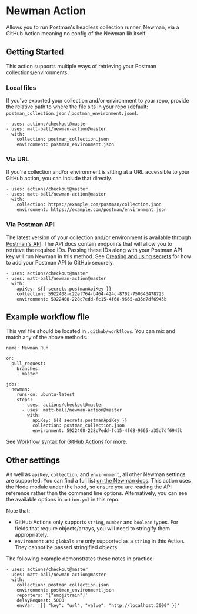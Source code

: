 # Newman Action

Allows you to run Postman's headless collection runner, Newman, via a GitHub Action meaning no config of the Newman lib itself.

## Getting Started

This action supports multiple ways of retrieving your Postman collections/environments.

### Local files
If you've exported your collection and/or environment to your repo, provide the relative path to where the file sits in your repo (default: `postman_collection.json` / `postman_environment.json`).

```
- uses: actions/checkout@master
- uses: matt-ball/newman-action@master
  with:
    collection: postman_collection.json
    environment: postman_environment.json
```          

### Via URL
If you're collection and/or environment is sitting at a URL accessible to your GitHub action, you can include that directly.

```
- uses: actions/checkout@master
- uses: matt-ball/newman-action@master
  with:
    collection: https://example.com/postman/collection.json
    environment: https://example.com/postman/environment.json
```

### Via Postman API
The latest version of your collection and/or environment is available through [Postman's API](https://docs.api.getpostman.com/?version=latest). The API docs contain endpoints that will allow you to retrieve the required IDs. Passing these IDs along with your Postman API key will run Newman in this method. See [Creating and using secrets](https://docs.github.com/en/free-pro-team@latest/actions/reference/encrypted-secrets#creating-encrypted-secrets-for-a-repository) for how to add your Postman API to GitHub securely.

```
- uses: actions/checkout@master
- uses: matt-ball/newman-action@master
  with:
    apiKey: ${{ secrets.postmanApiKey }}
    collection: 5922408-c22ef764-b464-424c-8702-750343478723
    environment: 5922408-228c7edd-fc15-4f68-9665-a35d7df6945b
```

## Example workflow file

This yml file should be located in `.github/workflows`. You can mix and match any of the above methods.

```
name: Newman Run

on:
  pull_request:
    branches:
    - master

jobs:
  newman:
    runs-on: ubuntu-latest
    steps:
      - uses: actions/checkout@master
      - uses: matt-ball/newman-action@master
        with:
          apiKey: ${{ secrets.postmanApiKey }}
          collection: postman_collection.json
          environment: 5922408-228c7edd-fc15-4f68-9665-a35d7df6945b
```

See [Workflow syntax for GitHub Actions](https://help.github.com/en/articles/workflow-syntax-for-github-actions) for more.

## Other settings

As well as `apiKey`, `collection`, and `environment`, all other Newman settings are supported. You can find a full list [on the Newman docs](https://github.com/postmanlabs/newman#api-reference). This action uses the Node module under the hood, so ensure you are reading the API reference rather than the command line options. Alternatively, you can see the available options in `action.yml` in this repo.

Note that:
- GitHub Actions only supports `string`, `number` and `boolean` types. For fields that require objects/arrays, you will need to stringify them appropriately.
- `environment` and `globals` are only supported as a `string` in this Action. They cannot be passed stringified objects.

The following example demonstrates these notes in practice:

```
- uses: actions/checkout@master
- uses: matt-ball/newman-action@master
  with:
    collection: postman_collection.json
    environment: postman_environment.json
    reporters: '["emojitrain"]'
    delayRequest: 5000
    envVar: '[{ "key": "url", "value": "http://localhost:3000" }]'
```
